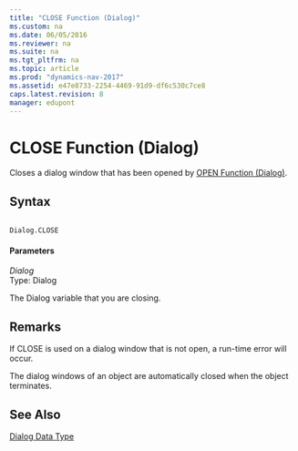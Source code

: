 ```yaml
---
title: "CLOSE Function (Dialog)"
ms.custom: na
ms.date: 06/05/2016
ms.reviewer: na
ms.suite: na
ms.tgt_pltfrm: na
ms.topic: article
ms.prod: "dynamics-nav-2017"
ms.assetid: e47e8733-2254-4469-91d9-df6c530c7ce8
caps.latest.revision: 8
manager: edupont
---
```

# CLOSE Function (Dialog)
Closes a dialog window that has been opened by [OPEN Function \(Dialog\)](OPEN-Function--Dialog-.md).  
  
## Syntax  
  
```  
  
Dialog.CLOSE  
```  
  
#### Parameters  
 *Dialog*  
 Type: Dialog  
  
 The Dialog variable that you are closing.  
  
## Remarks  
 If CLOSE is used on a dialog window that is not open, a run-time error will occur.  
  
 The dialog windows of an object are automatically closed when the object terminates.  
  
## See Also  
 [Dialog Data Type](Dialog-Data-Type.md)